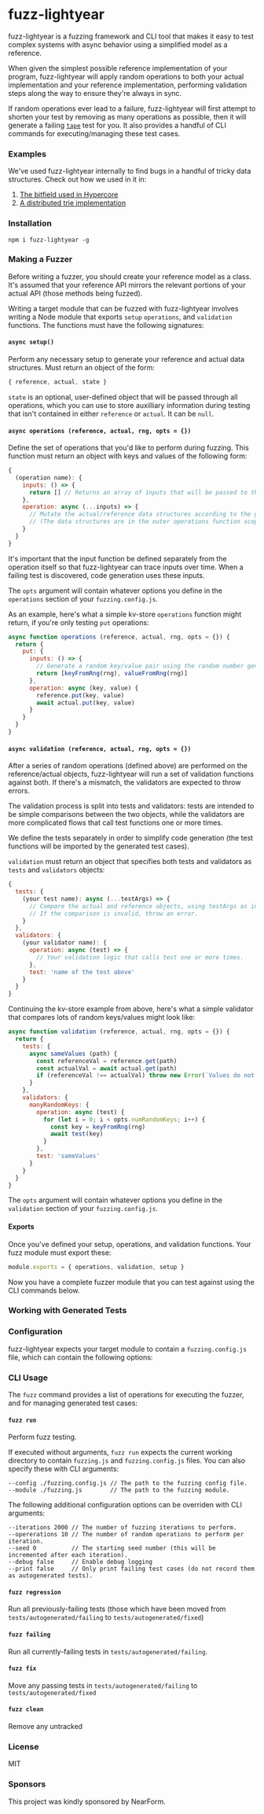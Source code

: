 # fuzz-lightyear
fuzz-lightyear is a fuzzing framework and CLI tool that makes it easy to test complex systems with async behavior using a simplified model as a reference.

When given the simplest possible reference implementation of your program, fuzz-lightyear will apply random operations to both your actual implementation and your reference implementation, performing validation steps along the way to ensure they're always in sync.

If random operations ever lead to a failure, fuzz-lightyear will first attempt to shorten your test by removing as many operations as possible, then it will generate a failing [`tape`](https://github.com/substack/tape) test for you. It also provides a handful of CLI commands for executing/managing these test cases.

### Examples
We've used fuzz-lightyear internally to find bugs in a handful of tricky data structures. Check out how we used in it in:
1. [The bitfield used in Hypercore](https://github.com/mafintosh/bitbase/tree/fuzz-based)
2. [A distributed trie implementation](https://github.com/mafintosh/mock-trie)

### Installation
`npm i fuzz-lightyear -g`

### Making a Fuzzer
Before writing a fuzzer, you should create your reference model as a class. It's assumed that your reference API mirrors the relevant portions of your actual API (those methods being fuzzed).

Writing a target module that can be fuzzed with fuzz-lightyear involves writing a Node module that exports `setup` `operations`, and `validation` functions. The functions must have the following signatures:

#### `async setup()`
Perform any necessary setup to generate your reference and actual data structures. Must return an object of the form:
```js
{ reference, actual, state }
```

`state` is an optional, user-defined object that will be passed through all operations, which you can use to store auxilliary information during testing that isn't contained in either `reference` or `actual`. It can be `null`.

#### `async operations (reference, actual, rng, opts = {})`
Define the set of operations that you'd like to perform during fuzzing. This function must return an object with keys and values of the following form:
```js
{
  (operation name): {
    inputs: () => {
      return [] // Returns an array of inputs that will be passed to the operation.
    },
    operation: async (...inputs) => {
      // Mutate the actual/reference data structures according to the given inputs.
      // (The data structures are in the outer operations function scope here).
    }
  }
}
```
It's important that the input function be defined separately from the operation itself so that fuzz-lightyear can trace inputs over time. When a failing test is discovered, code generation uses these inputs.

The `opts` argument will contain whatever options you define in the `operations` section of your `fuzzing.config.js`.

As an example, here's what a simple kv-store `operations` function might return, if you're only testing `put` operations:
```js
async function operations (reference, actual, rng, opts = {}) {
  return {
    put: {
      inputs: () => {
        // Generate a random key/value pair using the random number generator.
        return [keyFromRng(rng), valueFromRng(rng)]
      },
      operation: async (key, value) {
        reference.put(key, value)
        await actual.put(key, value)
      }
    }
  }
}
```

#### `async validation (reference, actual, rng, opts = {})`
After a series of random operations (defined above) are performed on the reference/actual objects, fuzz-lightyear will run a set of validation functions against both. If there's a mismatch, the validators are expected to throw errors. 

The validation process is split into tests and validators: tests are intended to be simple comparisons between the two objects, while the validators are more complicated flows that call test functions one or more times.

We define the tests separately in order to simplify code generation (the test functions will be imported by the generated test cases).

`validation` must return an object that specifies both tests and validators as `tests` and `validators` objects:
```js
{
  tests: {
    (your test name): async (...testArgs) => {
      // Compare the actual and reference objects, using testArgs as inputs.
      // If the comparison is invalid, throw an error.
    }
  },
  validators: {
    (your validator name): {
      operation: async (test) => {
        // Your validation logic that calls test one or more times.
      },
      test: 'name of the test above'
    }
  }
}
```

Continuing the kv-store example from above, here's what a simple validator that compares lots of random keys/values might look like:
```js
async function validation (reference, actual, rng, opts = {}) {
  return {
    tests: {
      async sameValues (path) {
        const referenceVal = reference.get(path)
        const actualVal = await actual.get(path)
        if (referenceVal !== actualVal) throw new Error(`Values do not match for key: ${key}`)
      }
    },
    validators: {
      manyRandomKeys: {
        operation: async (test) {
          for (let i = 0; i < opts.numRandomKeys; i++) {
            const key = keyFromRng(rng)
            await test(key)
          }
        },
        test: 'sameValues'
      }
    }
  }
}
```

The `opts` argument will contain whatever options you define in the `validation` section of your `fuzzing.config.js`.

#### Exports
Once you've defined your setup, operations, and validation functions. Your fuzz module must export these:
```js
module.exports = { operations, validation, setup }
```
Now you have a complete fuzzer module that you can test against using the CLI commands below.

### Working with Generated Tests

### Configuration
fuzz-lightyear expects your target module to contain a `fuzzing.config.js` file, which can contain the following options:

### CLI Usage
The `fuzz` command provides a list of operations for executing the fuzzer, and for managing generated test cases:

#### `fuzz run`
Perform fuzz testing.

If executed without arguments, `fuzz run` expects the current working directory to contain `fuzzing.js` and `fuzzing.config.js` files. You can also specify these with CLI arguments:
```
--config ./fuzzing.config.js // The path to the fuzzing config file.
--module ./fuzzing.js        // The path to the fuzzing module. 
```

The following additional configuration options can be overriden with CLI arguments:
```
--iterations 2000 // The number of fuzzing iterations to perform.
--opererations 10 // The number of random operations to perform per iteration.
--seed 0          // The starting seed number (this will be incremented after each iteration).
--debug false     // Enable debug logging
--print false     // Only print failing test cases (do not record them as autogenerated tests).
```

#### `fuzz regression`
Run all previously-failing tests (those which have been moved from `tests/autogenerated/failing` to `tests/autogenerated/fixed`)

#### `fuzz failing`
Run all currently-failing tests in `tests/autogenerated/failing`.

#### `fuzz fix`
Move any passing tests in `tests/autogenerated/failing` to `tests/autogenerated/fixed`

#### `fuzz clean`
Remove any untracked 

### License
MIT

### Sponsors
This project was kindly sponsored by NearForm.
